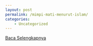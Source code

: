 ```yaml
---
layout: post
permalink: /mimpi-mati-menurut-islam/
categories:
    - Uncategorized
---
```


[Baca Selengkapnya](/07)
